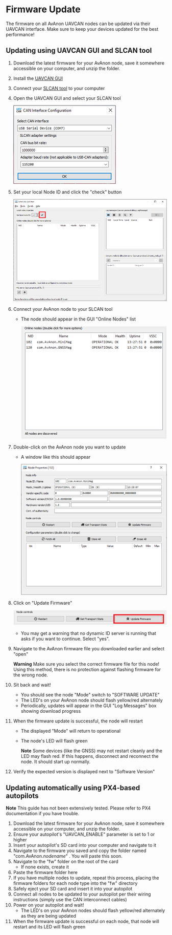# Firmware Update

The firmware on all AvAnon UAVCAN nodes can be updated via their UAVCAN interface. Make sure to keep your devices updated for the best performance!

## Updating using UAVCAN GUI and SLCAN tool

1. Download the latest firmware for your AvAnon node, save it somewhere accessible on your computer, and unzip the folder.
2. Install the [UAVCAN GUI](https://github.com/UAVCAN/gui_tool)
3. Connect your [SLCAN tool](https://zubax.com/products/babel) to your computer
4. Open the UAVCAN GUI and select your SLCAN tool

   ![UAVCAN GUI Connection Dialog](../.gitbook/assets/CANGUI_Connect%20%281%29.png)  

5. Set your local Node ID and click the "check" button

   ![UAVCAN GUI Set Local Node ID](../.gitbook/assets/CANGUI_SetNodeID.png)  

6. Connect your AvAnon node to your SLCAN tool
   * The node should appear in the GUI "Online Nodes" list

     ![UAVCAN GUI Node List](../.gitbook/assets/CANGUI_NodeList%20%281%29.png)  
7. Double-click on the AvAnon node you want to update
   * A window like this should appear

     ![UAVCAN GUI Node Properties](../.gitbook/assets/CANGUI_NodeProps%20%281%29.png)  
8. Click on "Update Firmware"

   ![UAVCAN GUI Node Properties](../.gitbook/assets/CANGUI_FWUpdate.png)  


   * You may get a warning that no dynamic ID server is running that asks if you want to continue. Select "yes".

9. Navigate to the AvAnon firmware file you downloaded earlier and select "open"

   **Warning** Make sure you select the correct firmware file for this node! Using this method, there is no protection against flashing firmware for the wrong node.

10. Sit back and wait!
    * You should see the node "Mode" switch to "SOFTWARE UPDATE"
    * The LED's on your AvAnon node should flash yellow/red alternately
    * Periodically, updates will appear in the GUI "Log Messages" box showing download progress
11. When the firmware update is successful, the node will restart
    * The displayed "Mode" will return to operational
    * The node's LED will flash green

      **Note** Some devices \(like the GNSS\) may not restart cleanly and the LED may flash red. If this happens, disconnect and reconnect the node. It should start up normally.
12. Verify the expected version is displayed next to "Software Version"

## Updating automatically using PX4-based autopilots

**Note** This guide has not been extensively tested. Please refer to PX4 documentation if you have trouble.

1. Download the latest firmware for your AvAnon node, save it somewhere accessible on your computer, and unzip the folder.
2. Ensure your autopilot's "UAVCAN\_ENABLE" parameter is set to 1 or higher
3. Insert your autopilot's SD card into your computer and navigate to it
4. Navigate to the firmware you saved and copy the folder named "com.AvAnon._nodename_" . You will paste this soon.
5. Navigate to the "fw" folder on the root of the card
   * If none exists, create it
6. Paste the firmware folder here
7. If you have multiple nodes to update, repeat this process, placing the firmware folders for each node type into the "fw" directory
8. Safely eject your SD card and insert it into your autopilot
9. Connect all nodes to be updated to your autopilot per their wiring instructions \(simply use the CAN interconnect cables\)
10. Power on your autopilot and wait!
    * The LED's on your AvAnon nodes should flash yellow/red alternately as they are being updated
11. When the firmware update is successful on each node, that node will restart and its LED will flash green

